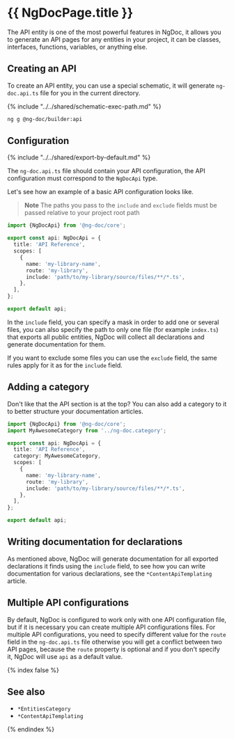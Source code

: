 # {{ NgDocPage.title }}

The API entity is one of the most powerful features in NgDoc, it allows you to generate an API pages
for any entities in your project, it can be classes, interfaces, functions, variables, or anything
else.

## Creating an API

To create an API entity, you can use a special schematic, it will generate `ng-doc.api.ts` file for
you in the current directory.

{% include "../../shared/schematic-exec-path.md" %}

```bash
ng g @ng-doc/builder:api
```

## Configuration

{% include "../../shared/export-by-default.md" %}

The `ng-doc.api.ts` file should contain your API configuration,
the API configuration must correspond to the `NgDocApi` type.

Let's see how an example of a basic API configuration looks like.

> **Note**
> The paths you pass to the `include` and `exclude` fields must be passed relative to your project
> root path

```typescript name="ng-doc.api.ts"
import {NgDocApi} from '@ng-doc/core';

export const api: NgDocApi = {
  title: 'API Reference',
  scopes: [
    {
      name: 'my-library-name',
      route: 'my-library',
      include: 'path/to/my-library/source/files/**/*.ts',
    },
  ],
};

export default api;
```

In the `include` field, you can specify a mask in order to add one or several files, you can also
specify the path to only one file (for example `index.ts`) that exports all public entities, NgDoc
will collect all declarations and generate documentation for them.

If you want to exclude some files you can use the `exclude` field, the same rules apply for it as
for
the `include` field.

## Adding a category

Don't like that the API section is at the top? You can also add a category to it to better
structure your documentation articles.

```typescript name="ng-doc.api.ts" {2,6}
import {NgDocApi} from '@ng-doc/core';
import MyAwesomeCategory from '../ng-doc.category';

export const api: NgDocApi = {
  title: 'API Reference',
  category: MyAwesomeCategory,
  scopes: [
    {
      name: 'my-library-name',
      route: 'my-library',
      include: 'path/to/my-library/source/files/**/*.ts',
    },
  ],
};

export default api;
```

## Writing documentation for declarations

As mentioned above, NgDoc will generate documentation for all exported declarations it finds using
the `include` field, to see how you can write documentation for various declarations, see
the `*ContentApiTemplating` article.

## Multiple API configurations

By default, NgDoc is configured to work only with one API configuration file, but if it is necessary
you can create multiple API configurations files. For multiple API configurations, you need to
specify different value for the `route` field in the `ng-doc.api.ts` file otherwise you will
get a conflict between two API pages, because the `route` property is optional and if you don't
specify
it, NgDoc will use `api` as a default value.

{% index false %}

## See also

- `*EntitiesCategory`
- `*ContentApiTemplating`

{% endindex %}
